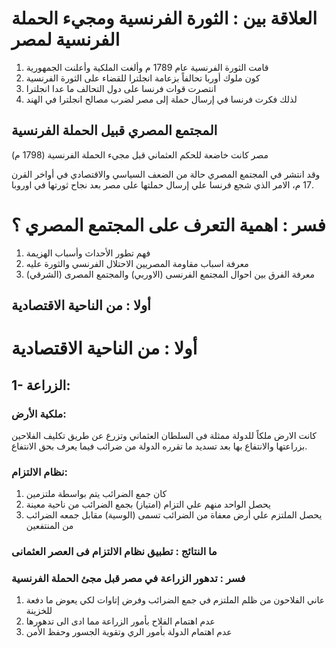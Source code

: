 
# العلاقة بين : الثورة الفرنسية ومجيء الحملة الفرنسية لمصر

1. قامت الثورة الفرنسية عام 1789 م وألغت الملكية وأعلنت الجمهورية
2. كون ملوك أوربا تحالفاً بزعامة انجلترا للقضاء على الثورة الفرنسية
3. انتصرت قوات فرنسا على دول التحالف ما عدا انجلترا
4. لذلك فكرت فرنسا في إرسال حملة إلى مصر لضرب مصالح انجلترا في الهند

## المجتمع المصري قبيل الحملة الفرنسية

مصر كانت خاضعة للحكم العثماني قبل مجيء الحملة الفرنسية (1798 م)

وقد انتشر في المجتمع المصري حالة من الضعف السياسي والاقتصادي في أواخر القرن 17 م، الامر الذي شجع فرنسا علي إرسال حملتها على مصر بعد نجاح ثورتها في اوروبا.

# فسر : اهمية التعرف على المجتمع المصري ؟

1. فهم تطور الأحداث وأسباب الهزيمة
2. معرفة اسباب مقاومة المصريين الاحتلال الفرنسي والثورة عليه
3. معرفة الفرق بين احوال المجتمع الفرنسى (الاوربي) والمجتمع المصرى (الشرقي)

## أولا : من الناحية الاقتصادية

# أولا : من الناحية الاقتصادية

## 1- الزراعة:

### ملكية الأرض:
كانت الارض ملكاً للدولة ممثلة فى السلطان العثماني وتزرع عن طريق تكليف الفلاحين بزراعتها والانتفاع بها بعد تسديد ما تقرره الدولة من ضرائب فيما يعرف بحق الانتفاع.

### نظام الالتزام:
1. كان جمع الضرائب يتم بواسطة ملتزمين
2. يحصل الواحد منهم علي التزام (امتياز) بجمع الضرائب من ناحية معينة
3. يحصل الملتزم علي أرض معفاة من الضرائب تسمى (الوسية) مقابل جمعه الضرائب من المنتفعين

### ما النتائج : تطبيق نظام الالتزام فى العصر العثمانى

### فسر : تدهور الزراعة في مصر قبل مجئ الحملة الفرنسية
1. عاني الفلاحون من ظلم الملتزم في جمع الضرائب وفرض إتاوات لكي يعوض ما دفعة للخزينة
2. عدم اهتمام الفلاح بأمور الزراعة مما ادى الى تدهورها
3. عدم اهتمام الدولة بأمور الري وتقوية الجسور وحفظ الأمن